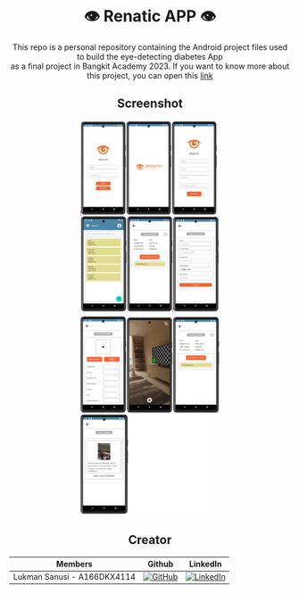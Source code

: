 
<div align="center">

  <h1>👁️ Renatic APP 👁️</h1>
  
  This repo is a personal repository containing the Android project files used to build the eye-detecting diabetes App <br> as a final project in Bangkit Academy 2023.
  If you want to know more about this project, you can open this [link](https://github.com/Renatic-C23-PR504)

  ## Screenshot

  <img width="50%" src=".assets/ss1.png">
  <img width="50%" src=".assets/ss2.png">


  ## Creator
| Members                                  | Github                                                                                                                                           | LinkedIn                                                                                                                                                                         |
| ---------------------------------------  | ------------------------------------------------------------------------------------------------------------------------------------------------ | ------------------------------------------------------------------------------------------------------------------------------------------------------------------------ |
| Lukman Sanusi - A166DKX4114              | [![GitHub](https://img.shields.io/badge/github-%23121011.svg?style=for-the-badge&logo=github&logoColor=white)](https://github.com/lckmnzans)     | [![LinkedIn](https://img.shields.io/badge/linkedin-%230077B5.svg?style=for-the-badge&logo=linkedin&logoColor=white)](https://www.linkedin.com/in/lukman-sanusi-35b168176/)  |


</div>
